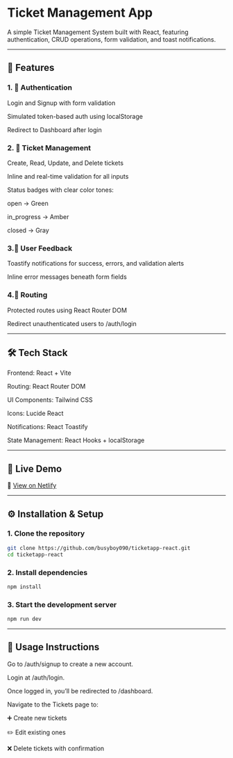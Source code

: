 # Ticket Management App

A simple Ticket Management System built with React, featuring authentication, CRUD operations, form validation, and toast notifications.

---

## 🚀 Features

### 1. 🔐 Authentication

Login and Signup with form validation

Simulated token-based auth using localStorage

Redirect to Dashboard after login

### 2. 🎫 Ticket Management

Create, Read, Update, and Delete tickets

Inline and real-time validation for all inputs

Status badges with clear color tones:

open → Green

in_progress → Amber

closed → Gray

### 3.🔔 User Feedback

Toastify notifications for success, errors, and validation alerts

Inline error messages beneath form fields

### 4.🧭 Routing

Protected routes using React Router DOM

Redirect unauthenticated users to /auth/login

---

## 🛠️ Tech Stack

Frontend: React + Vite

Routing: React Router DOM

UI Components: Tailwind CSS

Icons: Lucide React

Notifications: React Toastify

State Management: React Hooks + localStorage

---

## 🚀 Live Demo
🔗 [View on Netlify](https://ticketapp-react.netlify.app)

---

## ⚙️ Installation & Setup

### 1. Clone the repository
```bash
git clone https://github.com/busyboy090/ticketapp-react.git
cd ticketapp-react
```

### 2. Install dependencies
```bash
npm install
```

### 3. Start the development server
```bash
npm run dev
```
--- 

## 🧪 Usage Instructions

Go to /auth/signup to create a new account.

Login at /auth/login.

Once logged in, you’ll be redirected to /dashboard.

Navigate to the Tickets page to:

➕ Create new tickets

✏️ Edit existing ones

❌ Delete tickets with confirmation